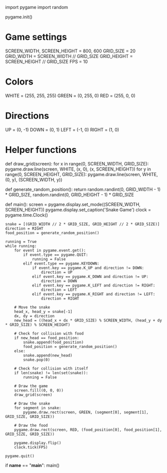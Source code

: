 import pygame
import random

pygame.init()

# Game settings
SCREEN_WIDTH, SCREEN_HEIGHT = 800, 600
GRID_SIZE = 20
GRID_WIDTH = SCREEN_WIDTH // GRID_SIZE
GRID_HEIGHT = SCREEN_HEIGHT // GRID_SIZE
FPS = 10

# Colors
WHITE = (255, 255, 255)
GREEN = (0, 255, 0)
RED = (255, 0, 0)

# Directions
UP = (0, -1)
DOWN = (0, 1)
LEFT = (-1, 0)
RIGHT = (1, 0)

# Helper functions
def draw_grid(screen):
    for x in range(0, SCREEN_WIDTH, GRID_SIZE):
        pygame.draw.line(screen, WHITE, (x, 0), (x, SCREEN_HEIGHT))
    for y in range(0, SCREEN_HEIGHT, GRID_SIZE):
        pygame.draw.line(screen, WHITE, (0, y), (SCREEN_WIDTH, y))

def generate_random_position():
    return random.randint(0, GRID_WIDTH - 1) * GRID_SIZE, random.randint(0, GRID_HEIGHT - 1) * GRID_SIZE

def main():
    screen = pygame.display.set_mode((SCREEN_WIDTH, SCREEN_HEIGHT))
    pygame.display.set_caption('Snake Game')
    clock = pygame.time.Clock()

    snake = [(GRID_WIDTH // 2 * GRID_SIZE, GRID_HEIGHT // 2 * GRID_SIZE)]
    direction = RIGHT
    food_position = generate_random_position()

    running = True
    while running:
        for event in pygame.event.get():
            if event.type == pygame.QUIT:
                running = False
            elif event.type == pygame.KEYDOWN:
                if event.key == pygame.K_UP and direction != DOWN:
                    direction = UP
                elif event.key == pygame.K_DOWN and direction != UP:
                    direction = DOWN
                elif event.key == pygame.K_LEFT and direction != RIGHT:
                    direction = LEFT
                elif event.key == pygame.K_RIGHT and direction != LEFT:
                    direction = RIGHT

        # Move the snake
        head_x, head_y = snake[-1]
        dx, dy = direction
        new_head = ((head_x + dx * GRID_SIZE) % SCREEN_WIDTH, (head_y + dy * GRID_SIZE) % SCREEN_HEIGHT)

        # Check for collision with food
        if new_head == food_position:
            snake.append(food_position)
            food_position = generate_random_position()
        else:
            snake.append(new_head)
            snake.pop(0)

        # Check for collision with itself
        if len(snake) != len(set(snake)):
            running = False

        # Draw the game
        screen.fill((0, 0, 0))
        draw_grid(screen)

        # Draw the snake
        for segment in snake:
            pygame.draw.rect(screen, GREEN, (segment[0], segment[1], GRID_SIZE, GRID_SIZE))

        # Draw the food
        pygame.draw.rect(screen, RED, (food_position[0], food_position[1], GRID_SIZE, GRID_SIZE))

        pygame.display.flip()
        clock.tick(FPS)

    pygame.quit()

if __name__ == "__main__":
    main()

